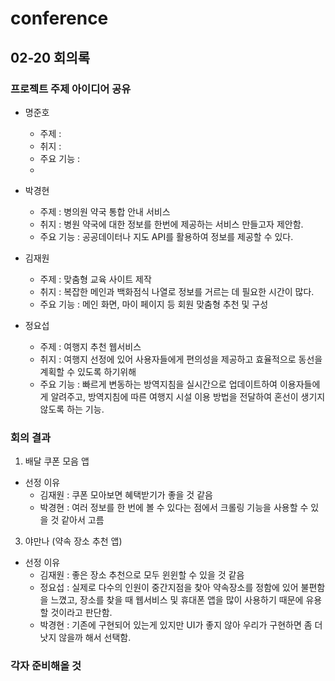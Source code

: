 # conference

## 02-20 회의록

### 프로젝트 주제 아이디어 공유
- 명준호
  - 주제 :
  - 취지 :
  - 주요 기능 :
  - 
- 박경현
  - 주제 : 병의원 약국 통합 안내 서비스
  - 취지 : 병원 약국에 대한 정보를 한번에 제공하는 서비스 만들고자 제안함.
  - 주요 기능 : 공공데이터나 지도 API를 활용하여 정보를 제공할 수 있다.  

- 김재원
  - 주제 : 맞춤형 교육 사이트 제작 
  - 취지 : 복잡한 메인과 백화점식 나열로 정보를 거르는 데 필요한 시간이 많다.
  - 주요 기능 : 메인 화면, 마이 페이지 등 회원 맞춤형 추천 및 구성 

- 정요섭
  - 주제 : 여행지 추천 웹서비스
  - 취지 : 여행지 선정에 있어 사용자들에게 편의성을 제공하고 효율적으로 동선을 계획할 수 있도록 하기위해
  - 주요 기능 : 빠르게 변동하는 방역지침을 실시간으로 업데이트하여 이용자들에게 알려주고, 방역지침에 따른
여행지 시설 이용 방법을 전달하여 혼선이 생기지 않도록 하는 기능.

### 회의 결과

1. 배달 쿠폰 모음 앱
  - 선정 이유
    - 김재원 : 쿠폰 모아보면 혜택받기가 좋을 것 같음
    - 박경현 : 여러 정보를 한 번에 볼 수 있다는 점에서 크롤링 기능을 사용할 수 있을 것 같아서 고름
3. 야만나 (약속 장소 추천 앱) 
  - 선정 이유
    - 김재원 : 좋은 장소 추천으로 모두 윈윈할 수 있을 것 같음
    - 정요섭 : 실제로 다수의 인원이 중간지점을 찾아 약속장소를 정함에 있어 불편함을 느꼈고, 장소를 찾을 때 웹서비스 및 휴대폰 앱을 많이 사용하기 때문에 유용할 것이라고 판단함.
    - 박경현 : 기존에 구현되어 있는게 있지만 UI가 좋지 않아 우리가 구현하면 좀 더 낫지 않을까 해서 선택함.
### 각자 준비해올 것


